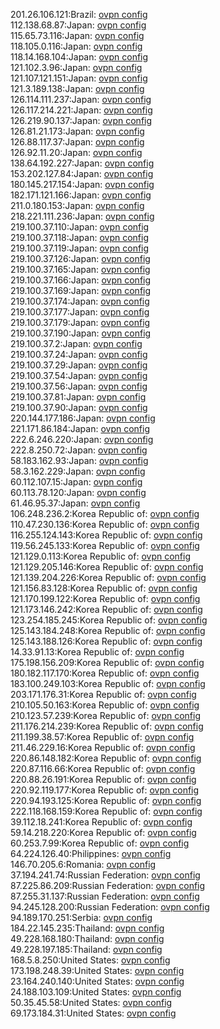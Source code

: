 201.26.106.121:Brazil: [ovpn config](vpn/201_26_106_121.ovpn)  
112.138.68.87:Japan: [ovpn config](vpn/112_138_68_87.ovpn)  
115.65.73.116:Japan: [ovpn config](vpn/115_65_73_116.ovpn)  
118.105.0.116:Japan: [ovpn config](vpn/118_105_0_116.ovpn)  
118.14.168.104:Japan: [ovpn config](vpn/118_14_168_104.ovpn)  
121.102.3.96:Japan: [ovpn config](vpn/121_102_3_96.ovpn)  
121.107.121.151:Japan: [ovpn config](vpn/121_107_121_151.ovpn)  
121.3.189.138:Japan: [ovpn config](vpn/121_3_189_138.ovpn)  
126.114.111.237:Japan: [ovpn config](vpn/126_114_111_237.ovpn)  
126.117.214.221:Japan: [ovpn config](vpn/126_117_214_221.ovpn)  
126.219.90.137:Japan: [ovpn config](vpn/126_219_90_137.ovpn)  
126.81.21.173:Japan: [ovpn config](vpn/126_81_21_173.ovpn)  
126.88.117.37:Japan: [ovpn config](vpn/126_88_117_37.ovpn)  
126.92.11.20:Japan: [ovpn config](vpn/126_92_11_20.ovpn)  
138.64.192.227:Japan: [ovpn config](vpn/138_64_192_227.ovpn)  
153.202.127.84:Japan: [ovpn config](vpn/153_202_127_84.ovpn)  
180.145.217.154:Japan: [ovpn config](vpn/180_145_217_154.ovpn)  
182.171.121.166:Japan: [ovpn config](vpn/182_171_121_166.ovpn)  
211.0.180.153:Japan: [ovpn config](vpn/211_0_180_153.ovpn)  
218.221.111.236:Japan: [ovpn config](vpn/218_221_111_236.ovpn)  
219.100.37.110:Japan: [ovpn config](vpn/219_100_37_110.ovpn)  
219.100.37.118:Japan: [ovpn config](vpn/219_100_37_118.ovpn)  
219.100.37.119:Japan: [ovpn config](vpn/219_100_37_119.ovpn)  
219.100.37.126:Japan: [ovpn config](vpn/219_100_37_126.ovpn)  
219.100.37.165:Japan: [ovpn config](vpn/219_100_37_165.ovpn)  
219.100.37.166:Japan: [ovpn config](vpn/219_100_37_166.ovpn)  
219.100.37.169:Japan: [ovpn config](vpn/219_100_37_169.ovpn)  
219.100.37.174:Japan: [ovpn config](vpn/219_100_37_174.ovpn)  
219.100.37.177:Japan: [ovpn config](vpn/219_100_37_177.ovpn)  
219.100.37.179:Japan: [ovpn config](vpn/219_100_37_179.ovpn)  
219.100.37.190:Japan: [ovpn config](vpn/219_100_37_190.ovpn)  
219.100.37.2:Japan: [ovpn config](vpn/219_100_37_2.ovpn)  
219.100.37.24:Japan: [ovpn config](vpn/219_100_37_24.ovpn)  
219.100.37.29:Japan: [ovpn config](vpn/219_100_37_29.ovpn)  
219.100.37.54:Japan: [ovpn config](vpn/219_100_37_54.ovpn)  
219.100.37.56:Japan: [ovpn config](vpn/219_100_37_56.ovpn)  
219.100.37.81:Japan: [ovpn config](vpn/219_100_37_81.ovpn)  
219.100.37.90:Japan: [ovpn config](vpn/219_100_37_90.ovpn)  
220.144.177.186:Japan: [ovpn config](vpn/220_144_177_186.ovpn)  
221.171.86.184:Japan: [ovpn config](vpn/221_171_86_184.ovpn)  
222.6.246.220:Japan: [ovpn config](vpn/222_6_246_220.ovpn)  
222.8.250.72:Japan: [ovpn config](vpn/222_8_250_72.ovpn)  
58.183.162.93:Japan: [ovpn config](vpn/58_183_162_93.ovpn)  
58.3.162.229:Japan: [ovpn config](vpn/58_3_162_229.ovpn)  
60.112.107.15:Japan: [ovpn config](vpn/60_112_107_15.ovpn)  
60.113.78.120:Japan: [ovpn config](vpn/60_113_78_120.ovpn)  
61.46.95.37:Japan: [ovpn config](vpn/61_46_95_37.ovpn)  
106.248.236.2:Korea Republic of: [ovpn config](vpn/106_248_236_2.ovpn)  
110.47.230.136:Korea Republic of: [ovpn config](vpn/110_47_230_136.ovpn)  
116.255.124.143:Korea Republic of: [ovpn config](vpn/116_255_124_143.ovpn)  
119.56.245.133:Korea Republic of: [ovpn config](vpn/119_56_245_133.ovpn)  
121.129.0.113:Korea Republic of: [ovpn config](vpn/121_129_0_113.ovpn)  
121.129.205.146:Korea Republic of: [ovpn config](vpn/121_129_205_146.ovpn)  
121.139.204.226:Korea Republic of: [ovpn config](vpn/121_139_204_226.ovpn)  
121.156.83.128:Korea Republic of: [ovpn config](vpn/121_156_83_128.ovpn)  
121.170.199.122:Korea Republic of: [ovpn config](vpn/121_170_199_122.ovpn)  
121.173.146.242:Korea Republic of: [ovpn config](vpn/121_173_146_242.ovpn)  
123.254.185.245:Korea Republic of: [ovpn config](vpn/123_254_185_245.ovpn)  
125.143.184.248:Korea Republic of: [ovpn config](vpn/125_143_184_248.ovpn)  
125.143.188.126:Korea Republic of: [ovpn config](vpn/125_143_188_126.ovpn)  
14.33.91.13:Korea Republic of: [ovpn config](vpn/14_33_91_13.ovpn)  
175.198.156.209:Korea Republic of: [ovpn config](vpn/175_198_156_209.ovpn)  
180.182.117.170:Korea Republic of: [ovpn config](vpn/180_182_117_170.ovpn)  
183.100.249.103:Korea Republic of: [ovpn config](vpn/183_100_249_103.ovpn)  
203.171.176.31:Korea Republic of: [ovpn config](vpn/203_171_176_31.ovpn)  
210.105.50.163:Korea Republic of: [ovpn config](vpn/210_105_50_163.ovpn)  
210.123.57.239:Korea Republic of: [ovpn config](vpn/210_123_57_239.ovpn)  
211.176.214.239:Korea Republic of: [ovpn config](vpn/211_176_214_239.ovpn)  
211.199.38.57:Korea Republic of: [ovpn config](vpn/211_199_38_57.ovpn)  
211.46.229.16:Korea Republic of: [ovpn config](vpn/211_46_229_16.ovpn)  
220.86.148.182:Korea Republic of: [ovpn config](vpn/220_86_148_182.ovpn)  
220.87.116.66:Korea Republic of: [ovpn config](vpn/220_87_116_66.ovpn)  
220.88.26.191:Korea Republic of: [ovpn config](vpn/220_88_26_191.ovpn)  
220.92.119.177:Korea Republic of: [ovpn config](vpn/220_92_119_177.ovpn)  
220.94.193.125:Korea Republic of: [ovpn config](vpn/220_94_193_125.ovpn)  
222.118.168.159:Korea Republic of: [ovpn config](vpn/222_118_168_159.ovpn)  
39.112.18.241:Korea Republic of: [ovpn config](vpn/39_112_18_241.ovpn)  
59.14.218.220:Korea Republic of: [ovpn config](vpn/59_14_218_220.ovpn)  
60.253.7.99:Korea Republic of: [ovpn config](vpn/60_253_7_99.ovpn)  
64.224.126.40:Philippines: [ovpn config](vpn/64_224_126_40.ovpn)  
146.70.205.6:Romania: [ovpn config](vpn/146_70_205_6.ovpn)  
37.194.241.74:Russian Federation: [ovpn config](vpn/37_194_241_74.ovpn)  
87.225.86.209:Russian Federation: [ovpn config](vpn/87_225_86_209.ovpn)  
87.255.31.137:Russian Federation: [ovpn config](vpn/87_255_31_137.ovpn)  
94.245.128.200:Russian Federation: [ovpn config](vpn/94_245_128_200.ovpn)  
94.189.170.251:Serbia: [ovpn config](vpn/94_189_170_251.ovpn)  
184.22.145.235:Thailand: [ovpn config](vpn/184_22_145_235.ovpn)  
49.228.168.180:Thailand: [ovpn config](vpn/49_228_168_180.ovpn)  
49.228.197.185:Thailand: [ovpn config](vpn/49_228_197_185.ovpn)  
168.5.8.250:United States: [ovpn config](vpn/168_5_8_250.ovpn)  
173.198.248.39:United States: [ovpn config](vpn/173_198_248_39.ovpn)  
23.164.240.140:United States: [ovpn config](vpn/23_164_240_140.ovpn)  
24.188.103.109:United States: [ovpn config](vpn/24_188_103_109.ovpn)  
50.35.45.58:United States: [ovpn config](vpn/50_35_45_58.ovpn)  
69.173.184.31:United States: [ovpn config](vpn/69_173_184_31.ovpn)  
